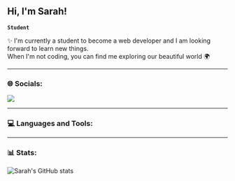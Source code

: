 ## Hi, I'm Sarah!

**`Student`**

:sparkles: I'm currently a student to become a web developer and I am looking forward to learn new things. </br>
When I'm not coding, you can find me exploring our beautiful world :earth_africa:

---
### :globe_with_meridians: Socials:
<a href="https://www.linkedin.com" target="blank"> 
<img src="https://img.shields.io/badge/LinkedIn--blue"/>
</a>

---
### :computer: Languages and Tools:

---
### :bar_chart: Stats:

![Sarah's GitHub stats](https://github-readme-stats.vercel.app/api?username=SarahDomscheit&show_icons=true&theme=synthwave)














